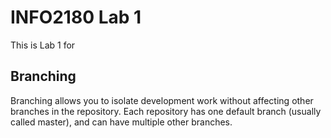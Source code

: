 # INFO2180 Lab 1
This is Lab 1 for <Brianna Roper>
## Branching
Branching allows you to isolate development work without
affecting other branches in the repository. Each repository
has one default branch (usually called master), and can have
multiple other branches.
